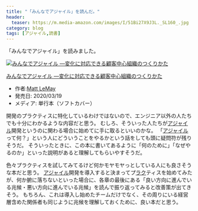 ```yaml
---
title: "「みんなでアジャイル」を読んだ。"
header:
  teaser: https://m.media-amazon.com/images/I/51Bi27X9J3L._SL160_.jpg
category: blog
tags: [アジャイル,読書]
---
```


「みんなでアジャイル」を読みました。

<!-- more -->

<p><div class="hatena-asin-detail"><a href="https://www.amazon.co.jp/exec/obidos/ASIN/487311909X/satoryuhatenablog-22/"><img src="https://m.media-amazon.com/images/I/51Bi27X9J3L._SL160_.jpg" class="hatena-asin-detail-image" alt="みんなでアジャイル ―変化に対応できる顧客中心組織のつくりかた" title="みんなでアジャイル ―変化に対応できる顧客中心組織のつくりかた"></a><div class="hatena-asin-detail-info"><p class="hatena-asin-detail-title"><a href="https://www.amazon.co.jp/exec/obidos/ASIN/487311909X/satoryuhatenablog-22/">みんなでアジャイル ―変化に対応できる顧客中心組織のつくりかた</a></p><ul><li><span class="hatena-asin-detail-label">作者:</span><a href="http://d.hatena.ne.jp/keyword/Matt%20LeMay" class="keyword">Matt LeMay</a></li><li><span class="hatena-asin-detail-label">発売日:</span> 2020/03/19</li><li><span class="hatena-asin-detail-label">メディア:</span> 単行本（ソフトカバー）</li></ul></div><div class="hatena-asin-detail-foot"></div></div></p>

<p>開発のプラクティスに特化しているわけではないので、エンジニア以外の人たちでも十分にわかるような内容だと思う。
むしろ、そういった人たちが<a class="keyword" href="http://d.hatena.ne.jp/keyword/%A5%A2%A5%B8%A5%E3%A5%A4%A5%EB">アジャイル</a>開発というのに関わる場合に始めてに手に取るといいのかな。
「<a class="keyword" href="http://d.hatena.ne.jp/keyword/%A5%A2%A5%B8%A5%E3%A5%A4%A5%EB">アジャイル</a>って何？」という人にどういうことをやるかという話をしても頭に疑問符が残りそうだ。
そういったときに、この本に書いてあるように「何のために」「なぜやるのか」といった説明があると理解してもらいやすそうだ。</p>

<p>色々プラクティスを試してみてるけど何かモヤモヤっとしている人にも良さそうな本だと思う。
<a class="keyword" href="http://d.hatena.ne.jp/keyword/%A5%A2%A5%B8%A5%E3%A5%A4%A5%EB">アジャイル</a>開発を導入すると決まってプ<a class="keyword" href="http://d.hatena.ne.jp/keyword/%A5%E9%A5%AF">ラク</a>ティスを始めてみたが、何か腑に落ちないといった場合に、各章の最後にある「良い方向に進んでいる兆候・悪い方向に進んでいる兆候」を読んで振り返ってみると改善策が出てきそう。
もちろん、これは導入し始めたチームだけでなく、その周りにいる経営層含めた関係者も同じように兆候を理解しておくために、良い本だと思う。</p>
